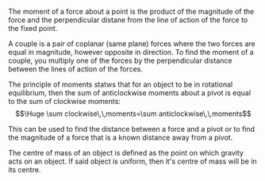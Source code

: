 
The moment of a force about a point is the product of the magnitude of the force and the perpendicular distane from the line of action of the force to the fixed point.

A couple is a pair of coplanar (same plane) forces where the two forces are equal in magnitude, however opposite in direction. To find the moment of a couple, you multiply one of the forces by the perpendicular distance between the lines of action of the forces.

The principle of moments statws that for an object to be in rotational equilibrium, then the sum of anticlockwise moments about a pivot is equal to the sum of clockwise moments:
$$\Huge \sum clockwise\,\,moments=\sum anticlockwise\,\,moments$$

This can be used to find the distance between a force and a pivot or to find the magnitude of a force that is a known distance away from a pivot.

The centre of mass of an object is defined as the point on which gravity acts on an object. If said object is uniform, then it's centre of mass will be in its centre.
